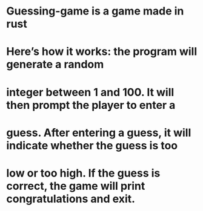 # Guessing-game is a game made in rust 
# Here’s how it works: the program will generate a random
# integer between 1 and 100. It will then prompt the player to enter a
# guess. After entering a guess, it will indicate whether the guess is too
# low or too high. If the guess is correct, the game will print congratulations and exit.

